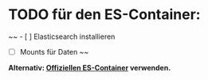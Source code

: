 # TODO für den ES-Container:
~~ - [ ] Elasticsearch installieren
- [ ] Mounts für Daten ~~

**Alternativ: [Offiziellen ES-Container](https://www.docker.elastic.co/) verwenden.**